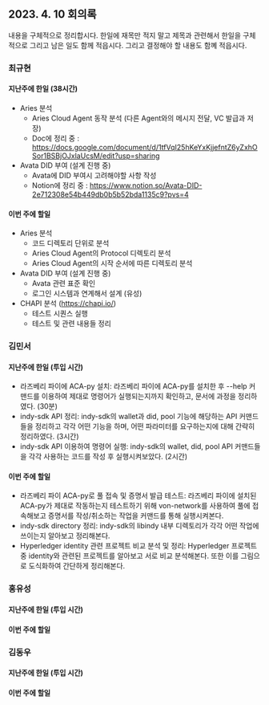 ## 2023. 4. 10 회의록

내용을 구체적으로 정리합시다. 한일에 재목만 적지 말고 제목과 관련해서 한일을 구체적으로 그리고 남은 일도 함께 적읍시다. 그리고 결정해야 할 내용도 함꼐 적읍시다. 

### 최규현

#### 지난주에 한일 (38시간)

  - Aries 분석 
    - Aries Cloud Agent 동작 분석 (다른 Agent와의 메시지 전달, VC 발급과 저장)
    - Doc에 정리 중 : https://docs.google.com/document/d/1tfVqI25hKeYxKjjefntZ6yZxhOSor1BSBjOJxlaUcsM/edit?usp=sharing
  - Avata DID 부여 (설계 진행 중)
    - Avata에 DID 부여시 고려해야할 사항 작성
    - Notion에 정리 중 : https://www.notion.so/Avata-DID-2e712308e54b449db0b5b52bda1135c9?pvs=4

#### 이번 주에 할일 

  - Aries 분석
    - 코드 디렉토리 단위로 분석
    - Aries Cloud Agent의 Protocol 디렉토리 분석
    - Aries Cloud Agent의 시작 순서에 따른 디렉토리 분석
  - Avata DID 부여 (설계 진행 중)
    - Avata 관련 표준 확인
    - 로그인 시스템과 연계해서 설계 (유성)
  - CHAPI 분석 (https://chapi.io/)
    - 테스트 시퀀스 실행
    - 테스트 및 관련 내용들 정리

### 김민서

#### 지난주에 한일 (투입 시간)
 - 라즈베리 파이에 ACA-py 설치: 라즈베리 파이에 ACA-py를 설치한 후 --help 커맨드를 이용하여 제대로 명령어가 실행되는지까지 확인하고, 문서에 과정을 정리하였다. (30분)
 - indy-sdk API 정리: indy-sdk의 wallet과 did, pool 기능에 해당하는 API 커맨드들을 정리하고 각각 어떤 기능을 하며, 어떤 파라미터를 요구하는지에 대해 간략히 정리하였다. (3시간)
 - indy-sdk API 이용하여 명령어 실행: indy-sdk의 wallet, did, pool API 커맨드들을 각각 사용하는 코드를 작성 후 실행시켜보았다. (2시간)

#### 이번 주에 할일 
 - 라즈베리 파이 ACA-py로 풀 접속 및 증명서 발급 테스트: 라즈베리 파이에 설치된 ACA-py가 제대로 작동하는지 테스트하기 위해 von-network를 사용하여 풀에 접속해보고 증명서를 작성/취소하는 작업을 커맨드를 통해 실행시켜본다.
 - indy-sdk directory 정리: indy-sdk의 libindy 내부 디렉토리가 각각 어떤 작업에 쓰이는지 알아보고 정리해본다. 
 - Hyperledger identity 관련 프로젝트 비교 분석 및 정리: Hyperledger 프로젝트 중 identity와 관련된 프로젝트를 알아보고 서로 비교 분석해본다. 또한 이를 그림으로 도식화하여 간단하게 정리해본다.

### 홍유성

#### 지난주에 한일 (투입 시간)



#### 이번 주에 할일 


### 김동우

#### 지난주에 한일 (투입 시간)



#### 이번 주에 할일 

